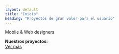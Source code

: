 ```yaml
---
layout: default
title: "Inicio"
heading: "Proyectos de gran valor para el usuario"
---
```


<p class="heading">Mobile & Web designers</p>

<div class="projects">
  <div class="projects--title">
    <b>Nuestros proyectos:</b>
  </div>
  <div class="projects--content">
    <div class="projects--card">
    </div>
    <div class="projects--card">
    </div>
    <div class="projects--card">
    </div>
    <a href="#">Ver más <i class="fas fa-arrow-right"></i></a>
  </div>
</div>
